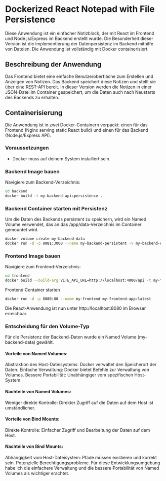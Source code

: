 # Dockerized React Notepad with File Persistence

Diese Anwendung ist ein einfacher Notizblock, der mit React im Frontend und Node.js/Express im Backend erstellt wurde. Die Besonderheit dieser Version ist die Implementierung der Datenpersistenz im Backend mithilfe von Dateien. Die Anwendung ist vollständig mit Docker containerisiert.

## Beschreibung der Anwendung

Das Frontend bietet eine einfache Benutzeroberfläche zum Erstellen und Anzeigen von Notizen. Das Backend speichert diese Notizen und stellt sie über eine REST-API bereit. In dieser Version werden die Notizen in einer JSON-Datei im Container gespeichert, um die Daten auch nach Neustarts des Backends zu erhalten.

## Containerisierung

Die Anwendung ist in zwei Docker-Containern verpackt: einen für das Frontend (Nginx serving static React build) und einen für das Backend (Node.js/Express API).

### Voraussetzungen

* Docker muss auf deinem System installiert sein.

### Backend Image bauen

Navigiere zum Backend-Verzeichnis:

```bash
cd backend
docker build -t my-backend-api:persistence .
```
### Backend Container starten mit Persistenz
Um die Daten des Backends persistent zu speichern, wird ein Named Volume verwendet, das an das /app/data-Verzeichnis im Container gemountet wird.

```bash
docker volume create my-backend-data
docker run -d -p 8081:3000 --name my-backend-persistent -v my-backend-data:/app/data my-backend-api:persistence
```
### Frontend Image bauen

Navigiere zum Frontend-Verzeichnis:
```bash
cd frontend
docker build --build-arg VITE_API_URL=http://localhost:4000/api -t my-frontend-app:latest .
```
Frontend Container starten
```bash
docker run -d -p 8080:80 --name my-frontend my-frontend-app:latest
```
Die React-Anwendung ist nun unter http://localhost:8080 im Browser erreichbar.

### Entscheidung für den Volume-Typ
Für die Persistenz der Backend-Daten wurde ein Named Volume (my-backend-data) gewählt.

#### Vorteile von Named Volumes:

Abstraktion des Host-Dateisystems: Docker verwaltet den Speicherort der Daten.
Einfache Verwaltung: Docker bietet Befehle zur Verwaltung von Volumes.
Bessere Portabilität: Unabhängiger vom spezifischen Host-System.

#### Nachteile von Named Volumes:

Weniger direkte Kontrolle: Direkter Zugriff auf die Daten auf dem Host ist umständlicher.

#### Vorteile von Bind Mounts:

Direkte Kontrolle: Einfacher Zugriff und Bearbeitung der Daten auf dem Host.

#### Nachteile von Bind Mounts:

Abhängigkeit vom Host-Dateisystem: Pfade müssen existieren und korrekt sein.
Potenzielle Berechtigungsprobleme.
Für diese Entwicklungsumgebung habe ich die einfachere Verwaltung und die bessere Portabilität von Named Volumes als wichtiger erachtet.
